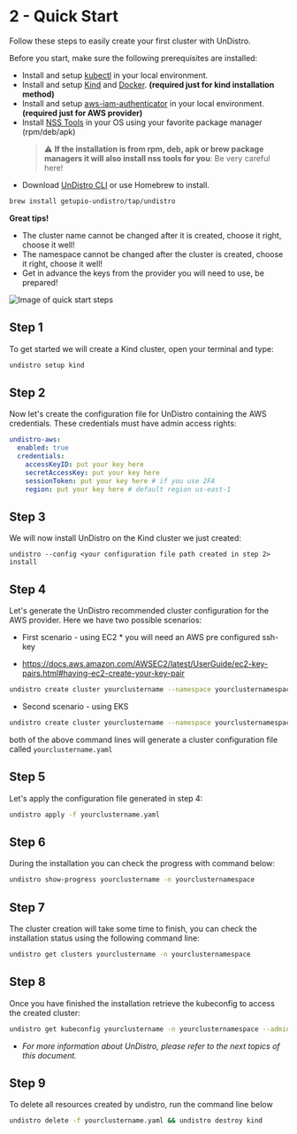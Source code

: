 # 2 - Quick Start

Follow these steps to easily create your first cluster with UnDistro.

Before you start, make sure the following prerequisites are installed:

- Install and setup [kubectl](https://kubernetes.io/docs/tasks/tools/install-kubectl/) in your local environment.
- Install and setup [Kind](https://kind.sigs.k8s.io/docs/user/quick-start/#installation) and [Docker](https://www.docker.com/get-started). **(required just for kind installation method)**
- Install and setup [aws-iam-authenticator](https://docs.aws.amazon.com/eks/latest/userguide/install-aws-iam-authenticator.html) in your local environment. **(required just for AWS provider)**
- Install [NSS Tools](https://developer.mozilla.org/en-US/docs/Mozilla/Projects/NSS/tools) in your OS using your favorite package manager (rpm/deb/apk)
  > :warning: **If the installation is from rpm, deb, apk or brew package managers it will also install nss tools for you**: Be very careful here!
- Download [UnDistro CLI](https://github.com/getupio-undistro/undistro/releases) or use Homebrew to install.

```bash
brew install getupio-undistro/tap/undistro
```

**Great tips!**

- The cluster name cannot be changed after it is created, choose it right, choose it well!
- The namespace cannot be changed after the cluster is created, choose it right, choose it well!
- Get in advance the keys from the provider you will need to use, be prepared!

![Image of quick start steps](https://raw.githubusercontent.com/getupio-undistro/undistro/main/website/src/assets/images/quick-start.jpg)

## Step 1

To get started we will create a Kind cluster, open your terminal and type:

```bash
undistro setup kind
```

## Step 2

Now let's create the configuration file for UnDistro containing the AWS credentials. These credentials must have admin access rights:

```yaml
undistro-aws:
  enabled: true
  credentials:
    accessKeyID: put your key here
    secretAccessKey: put your key here
    sessionToken: put your key here # if you use 2FA
    region: put your key here # default region us-east-1
```

## Step 3

We will now install UnDistro on the Kind cluster we just created:

```console
undistro --config <your configuration file path created in step 2> install
```

## Step 4

Let's generate the UnDistro recommended cluster configuration for the AWS provider. Here we have two possible scenarios:

- First scenario - using EC2 \* you will need an AWS pre configured ssh-key

* https://docs.aws.amazon.com/AWSEC2/latest/UserGuide/ec2-key-pairs.html#having-ec2-create-your-key-pair

```bash
undistro create cluster yourclustername --namespace yourclusternamespace --infra aws --flavor ec2 --ssh-key-name yoursshkeyname --generate-file
```

- Second scenario - using EKS

```bash
undistro create cluster yourclustername --namespace yourclusternamespace --infra aws --flavor eks --generate-file
```

both of the above command lines will generate a cluster configuration file called `yourclustername.yaml`

## Step 5

Let's apply the configuration file generated in step 4:

```bash
undistro apply -f yourclustername.yaml
```

## Step 6

During the installation you can check the progress with command below:

```bash
undistro show-progress yourclustername -n yourclusternamespace
```

## Step 7

The cluster creation will take some time to finish, you can check the installation status using the following command line:

```bash
undistro get clusters yourclustername -n yourclusternamespace
```

## Step 8

Once you have finished the installation retrieve the kubeconfig to access the created cluster:

```bash
undistro get kubeconfig yourclustername -n yourclusternamespace --admin
```

- _For more information about UnDistro, please refer to the next topics of this document._

## Step 9

To delete all resources created by undistro, run the command line below

```bash
undistro delete -f yourclustername.yaml && undistro destroy kind
```